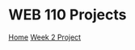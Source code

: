 <!DOCTYPE html>
<html lang="en">
  <head>
    <title>WEB 110 Projects</title>
    <meta charset="UTF-8">
  </head>
  <body>
    <h1>WEB 110 Projects</h1>
    <nav>
      <a href="index.md">Home</a>
      <a href="Week2Project/home.html">Week 2 Project</a>
    </nav>
  </body>
</html>
